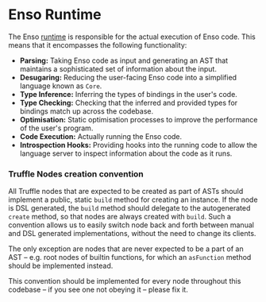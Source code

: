 # Enso Runtime
The Enso [runtime](/runtime) is responsible for the actual execution of Enso
code. This means that it encompasses the following functionality:

- **Parsing:** Taking Enso code as input and generating an AST that maintains a
  sophisticated set of information about the input.
- **Desugaring:** Reducing the user-facing Enso code into a simplified language
  known as `Core`.
- **Type Inference:** Inferring the types of bindings in the user's code.
- **Type Checking:** Checking that the inferred and provided types for bindings
  match up across the codebase.
- **Optimisation:** Static optimisation processes to improve the performance of
  the user's program.
- **Code Execution:** Actually running the Enso code.
- **Introspection Hooks:** Providing hooks into the running code to allow the
  language server to inspect information about the code as it runs.

### Truffle Nodes creation convention

All Truffle nodes that are expected to be created as part of ASTs
should implement a public, static `build` method for creating an instance.
If the node is DSL generated, the `build` method should delegate to the
autogenerated `create` method, so that nodes are always created with `build`.
Such a convention allows us to easily switch node back and forth between 
manual and DSL generated implementations, without the need to change its
clients.

The only exception are nodes that are never expected to be a part of an AST
– e.g. root nodes of builtin functions, for which an `asFunction` method
should be implemented instead.

This convention should be implemented for every node throughout this codebase
– if you see one not obeying it – please fix it.
